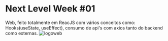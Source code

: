 # Next Level Week #01
Web, feito totalmente em ReacJS com vários conceitos como: Hooks(useState, useEffect), consumo de api's com axios tanto do backend como externas. 
![logoweb](https://user-images.githubusercontent.com/6656966/83899067-33f12f80-a72e-11ea-89f4-a9c2ae574db0.png)
